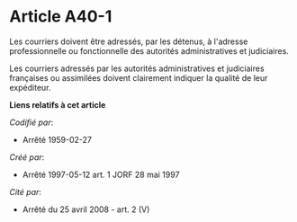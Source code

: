 # Article A40-1

Les courriers doivent être adressés, par les détenus, à l'adresse professionnelle ou fonctionnelle des autorités
administratives et judiciaires.

Les courriers adressés par les autorités administratives et judiciaires françaises ou assimilées doivent clairement indiquer
la qualité de leur expéditeur.

**Liens relatifs à cet article**

_Codifié par_:

  - Arrêté 1959-02-27

_Créé par_:

  - Arrêté 1997-05-12 art. 1 JORF 28 mai 1997

_Cité par_:

  - Arrêté du 25 avril 2008 - art. 2 (V)
